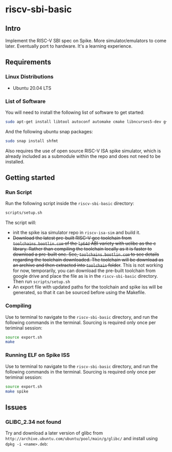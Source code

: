 # riscv-sbi-basic

## Intro

Implement the RISC-V SBI spec on Spike. More simulator/emulators to come later.
Eventually port to hardware. It's a learning experience.

## Requirements

### Linux Distributions

- Ubuntu 20.04 LTS

### List of Software

You will need to install the following list of software to get started:

```bash
sudo apt-get install libtool autoconf automake cmake libncurses5-dev g++ shellcheck python3-venv device-tree-compiler
```

And the following ubuntu snap packages:

```bash
sudo snap install shfmt
```

Also requires the use of open source RISC-V ISA spike simulator, which is already included as a submodule within the repo
and does not need to be installed.

## Getting started

### Run Script

Run the following script inside the `riscv-sbi-basic` directory:

```bash
scripts/setup.sh
```

The script will:

- init the spike isa simulator repo in `riscv-isa-sim` and build it.
- ~~Download the latest pre-built RISC-V gcc toolchain from `toolchains.bootlin.com` of the `lp64d` ABI variety with uclibc as the c library. Rather than compiling the toolchain locally as it is faster to download a pre-built one. See,
`toolchains.bootlin.com` to see details regarding the toolchain downloaded. The toolchain will be download as an archive and then extracted into `toolchain` folder~~. This is not working for now, temporarily, you can download the pre-built toolchain from google drive and place the file as is in the `riscv-sbi-basic` directory. Then run `scripts/setup.sh`
- An export file with updated paths for the toolchain and spike iss will be generated, so that it can be sourced before using the Makefile.

### Compiling

Use to terminal to navigate to the `riscv-sbi-basic` directory, and run the following commands in the terminal. Sourcing is required only once per teriminal session:

```bash
source export.sh
make
```

### Running ELF on Spike ISS

Use to terminal to navigate to the `riscv-sbi-basic` directory, and run the following commands in the terminal. Sourcing is required only once per teriminal session:

```bash
source export.sh
make spike
```

## Issues

### GLIBC_2.34 not found

Try and download a later version of glibc from `http://archive.ubuntu.com/ubuntu/pool/main/g/glibc/` and install using `dpkg -i <name>.deb`:
